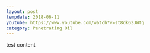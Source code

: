 ```yaml
---
layout: post
tempdate: 2018-06-11
youtube: https://www.youtube.com/watch?v=st8dkGzJWtg
category: Penetrating Oil
---
```

test content